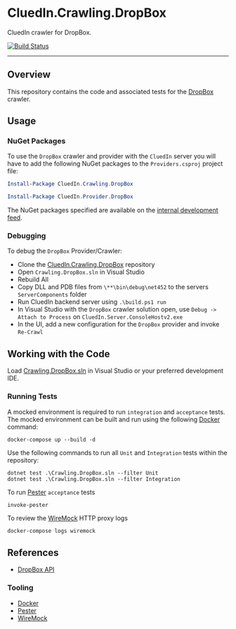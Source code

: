 # CluedIn.Crawling.DropBox

CluedIn crawler for DropBox.

[![Build Status](https://dev.azure.com/CluedIn-io/CluedIn%20Crawlers/_apis/build/status/CluedIn-io.CluedIn.Crawling.DropBox?branchName=master)](https://dev.azure.com/CluedIn-io/CluedIn%20Crawlers/_build/latest?definitionId=42&branchName=master)

------

## Overview

This repository contains the code and associated tests for the [DropBox](https://www.dropbox.com/developers) crawler.

## Usage

### NuGet Packages

To use the `DropBox` crawler and provider with the `CluedIn` server you will have to add the following NuGet packages to the `Providers.csproj` project file:

```PowerShell
Install-Package CluedIn.Crawling.DropBox

Install-Package CluedIn.Provider.DropBox
```

The NuGet packages specified are available on the [internal development feed](https://dev.azure.com/CluedIn-io/CluedIn%20Crawlers/_packaging?_a=feed&feed=develop).

### Debugging

To debug the `DropBox` Provider/Crawler:

- Clone the [CluedIn.Crawling.DropBox](https://github.com/CluedIn-io/CluedIn.Crawling.DropBox) repository
- Open `Crawling.DropBox.sln` in Visual Studio
- Rebuild All
- Copy DLL and PDB files from `\**\bin\debug\net452` to the servers `ServerComponents` folder
- Run CluedIn backend server using `.\build.ps1 run`
- In Visual Studio with the `DropBox` crawler solution open, use `Debug -> Attach to Process` on `CluedIn.Server.ConsoleHostv2.exe`
- In the UI, add a new configuration for the `DropBox` provider and invoke `Re-Crawl`

## Working with the Code

Load [Crawling.DropBox.sln](.\Crawling.DropBox.sln) in Visual Studio or your preferred development IDE.

### Running Tests

A mocked environment is required to run `integration` and `acceptance` tests. The mocked environment can be built and run using the following [Docker](https://www.docker.com/) command:

```Shell
docker-compose up --build -d
```

Use the following commands to run all `Unit` and `Integration` tests within the repository:

```Shell
dotnet test .\Crawling.DropBox.sln --filter Unit
dotnet test .\Crawling.DropBox.sln --filter Integration
```

To run [Pester](https://github.com/pester/Pester) `acceptance` tests

```PowerShell
invoke-pester
```

To review the [WireMock](http://wiremock.org/) HTTP proxy logs

```Shell
docker-compose logs wiremock
```

## References

- [DropBox API](https://www.dropbox.com/developers/documentation/http/documentation)

### Tooling

- [Docker](https://www.docker.com/)
- [Pester](https://github.com/pester/Pester)
- [WireMock](http://wiremock.org/)
